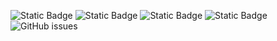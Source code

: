 ![Static Badge](https://img.shields.io/badge/blacklists-60-000000) ![Static Badge](https://img.shields.io/badge/blacklisted-2930182-cc0000) ![Static Badge](https://img.shields.io/badge/whitelisted-2244-00CC00) ![Static Badge](https://img.shields.io/badge/streaming_blacklist-28107-000000) ![GitHub issues](https://img.shields.io/github/issues/fabriziosalmi/blacklists)
